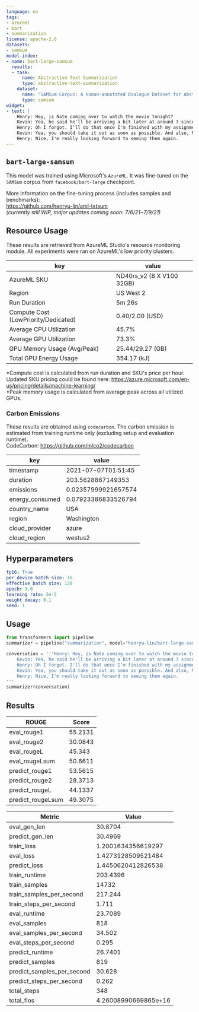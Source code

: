 ```yaml
---
language: en
tags:
- azureml
- bart
- summarization
license: apache-2.0
datasets:
- samsum
model-index:
- name: bart-large-samsum
  results:
  - task: 
      name: Abstractive Text Summarization
      type: abstractive-text-summarization
    dataset:
      name: "SAMSum Corpus: A Human-annotated Dialogue Dataset for Abstractive Summarization" 
      type: samsum
widget:
- text: | 
    Henry: Hey, is Nate coming over to watch the movie tonight?
    Kevin: Yea, he said he'll be arriving a bit later at around 7 since he gets off of work at 6. Have you taken out the garbage yet? It's starting to make the kitchen really smell.
    Henry: Oh I forgot. I'll do that once I'm finished with my assignment for my math class.
    Kevin: Yea, you should take it out as soon as possible. And also, Nate is bringing his girlfriend too.
    Henry: Nice, I'm really looking forward to seeing them again.
---
```


## `bart-large-samsum`

This model was trained using Microsoft's `AzureML`. It was fine-tuned on the `SAMSum` corpus from `facebook/bart-large` checkpoint.

More information on the fine-tuning process (includes samples and benchmarks):  
https://github.com/henryu-lin/aml-txtsum  
*(currently still WIP, major updates coming soon: 7/6/21~7/9/21)*

## Resource Usage
These results are retrieved from AzureML Studio's resource monitoring module. All experiments were ran on AzureML's low priority clusters.

| key | value |
| --- | ----- |
| AzureML SKU | ND40rs_v2 (8 X V100 32GB) |
| Region | US West 2 |
| Run Duration | 5m 26s |
| Compute Cost (LowPriority/Dedicated) | $0.40/$2.00 (USD) |
| Average CPU Utilization | 45.7% |
| Average GPU Utilization | 73.3% |
| GPU Memory Usage (Avg/Peak) | 25.44/29.27 (GB) |
| Total GPU Energy Usage | 354.17 (kJ) |

*Compute cost is calculated from run duration and SKU's price per hour. Updated SKU pricing could be found here: https://azure.microsoft.com/en-us/pricing/details/machine-learning/  
*Peak memory usage is calculated from average peak across all utilized GPUs.  

### Carbon Emissions
These results are obtained using `codecarbon`. The carbon emission is estimated from training runtime only (excluding setup and evaluation runtime).  
CodeCarbon: https://github.com/mlco2/codecarbon  

| key | value |
| --- | ----- |
| timestamp | 2021-07-07T01:51:45 |
| duration | 203.5628867149353 |
| emissions | 0.02357999921657574 |
| energy_consumed | 0.07923386833526794 |
| country_name | USA |
| region | Washington |
| cloud_provider | azure |
| cloud_region | westus2 |

## Hyperparameters
```yaml
fp16: True
per device batch size: 16
effective batch size: 128
epoch: 3.0
learning rate: 5e-5
weight decay: 0.1
seed: 1
```

## Usage
```python
from transformers import pipeline
summarizer = pipeline("summarization", model="henryu-lin/bart-large-samsum")

conversation = '''Henry: Hey, is Nate coming over to watch the movie tonight?
    Kevin: Yea, he said he'll be arriving a bit later at around 7 since he gets off of work at 6. Have you taken out the garbage yet? It's starting to make the kitchen really smell.
    Henry: Oh I forgot. I'll do that once I'm finished with my assignment for my math class.
    Kevin: Yea, you should take it out as soon as possible. And also, Nate is bringing his girlfriend too.
    Henry: Nice, I'm really looking forward to seeing them again.
'''
summarizer(conversation)
```

## Results
| ROUGE | Score |
| ----- | ----- |
| eval_rouge1 | 55.2131 |
| eval_rouge2 | 30.0843 |
| eval_rougeL | 45.343 |
| eval_rougeLsum | 50.6611 |
| predict_rouge1 | 53.5615 |
| predict_rouge2 | 28.3713 |
| predict_rougeL | 44.1337 |
| predict_rougeLsum | 49.3075 |

| Metric | Value |
| ------ | ----- |
| eval_gen_len | 30.8704 |
| predict_gen_len | 30.4969 |
| train_loss | 1.2001634356619297 |
| eval_loss | 1.4273128509521484 |
| predict_loss | 1.4450620412826538 |
| train_runtime | 203.4396 |
| train_samples | 14732 |
| train_samples_per_second | 217.244 |
| train_steps_per_second | 1.711 |
| eval_runtime | 23.7089 |
| eval_samples | 818 |
| eval_samples_per_second | 34.502 |
| eval_steps_per_second | 0.295 |
| predict_runtime | 26.7401 |
| predict_samples | 819 |
| predict_samples_per_second | 30.628 |
| predict_steps_per_second | 0.262 |
| total_steps | 348 |
| total_flos | 4.26008990669865e+16 |